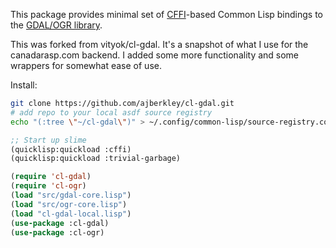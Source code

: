 This package provides minimal set of
[CFFI](http://common-lisp.net/project/cffi/)-based Common Lisp
bindings to the [GDAL/OGR library](http://www.gdal.org/).

This was forked from vityok/cl-gdal.  It's a snapshot of what I use
for the canadarasp.com backend.  I added some more functionality and
some wrappers for somewhat ease of use.

Install:

```bash
git clone https://github.com/ajberkley/cl-gdal.git
# add repo to your local asdf source registry
echo "(:tree \"~/cl-gdal\")" > ~/.config/common-lisp/source-registry.conf.d/10-cl-gdal.conf
```
```lisp
;; Start up slime
(quicklisp:quickload :cffi)
(quicklisp:quickload :trivial-garbage)

(require 'cl-gdal)
(require 'cl-ogr)
(load "src/gdal-core.lisp")
(load "src/ogr-core.lisp")
(load "cl-gdal-local.lisp")
(use-package :cl-gdal)
(use-package :cl-ogr)
```